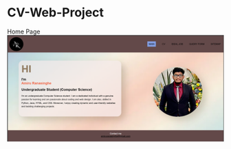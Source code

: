 # CV-Web-Project

Home Page
![Image Alt](https://github.com/AmiruRanasinghe/CV-Web-Project/blob/main/Home.png?raw=true)
